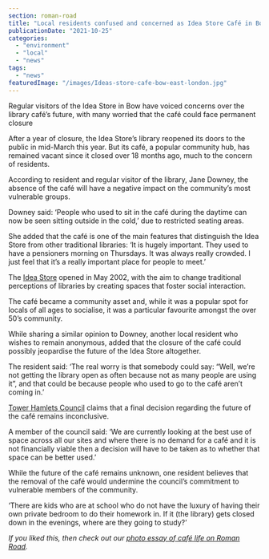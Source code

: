 ```yaml
---
section: roman-road
title: "Local residents confused and concerned as Idea Store Café in Bow is yet to reopen"
publicationDate: "2021-10-25"
categories: 
  - "environment"
  - "local"
  - "news"
tags: 
  - "news"
featuredImage: "/images/Ideas-store-cafe-bow-east-london.jpg"
---
```


Regular visitors of the Idea Store in Bow have voiced concerns over the library café’s future, with many worried that the café could face permanent closure

After a year of closure, the Idea Store’s library reopened its doors to the public in mid-March this year. But its café, a popular community hub, has remained vacant since it closed over 18 months ago, much to the concern of residents. 

According to resident and regular visitor of the library, Jane Downey, the absence of the café will have a negative impact on the community’s most vulnerable groups. 

Downey said: ‘People who used to sit in the café during the daytime can now be seen sitting outside in the cold,’ due to restricted seating areas.

She added that the café is one of the main features that distinguish the Idea Store from other traditional libraries: ‘It is hugely important. They used to have a pensioners morning on Thursdays. It was always really crowded. I just feel that it’s a really important place for people to meet.’

The [Idea Store](https://www.ideastore.co.uk/idea-store-bow) opened in May 2002, with the aim to change traditional perceptions of libraries by creating spaces that foster social interaction. 

The café became a community asset and, while it was a popular spot for locals of all ages to socialise, it was a particular favourite amongst the over 50’s community. 

While sharing a similar opinion to Downey, another local resident who wishes to remain anonymous, added that the closure of the café could possibly jeopardise the future of the Idea Store altogether. 

The resident said: ‘The real worry is that somebody could say: “Well, we’re not getting the library open as often because not as many people are using it”, and that could be because people who used to go to the café aren’t coming in.’ 

[Tower Hamlets Council](https://www.towerhamlets.gov.uk/Home.aspx) claims that a final decision regarding the future of the café remains inconclusive. 

A member of the council said: ‘We are currently looking at the best use of space across all our sites and where there is no demand for a café and it is not financially viable then a decision will have to be taken as to whether that space can be better used.’ 

While the future of the café remains unknown, one resident believes that the removal of the café would undermine the council’s commitment to vulnerable members of the community. 

‘There are kids who are at school who do not have the luxury of having their own private bedroom to do their homework in. If it (the library) gets closed down in the evenings, where are they going to study?’

_If you liked this, then check out our [photo essay of café life on Roman Road](https://romanroadlondon.com/fiesta-cafe-sean-oconnor-photoessay/)._

